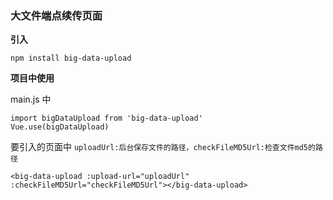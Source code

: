 ### 大文件端点续传页面
**引入**
```
npm install big-data-upload
```
**项目中使用**

main.js 中
```
import bigDataUpload from 'big-data-upload'
Vue.use(bigDataUpload)
```

要引入的页面中
`uploadUrl:后台保存文件的路径，checkFileMD5Url:检查文件md5的路径`
```
<big-data-upload :upload-url="uploadUrl" :checkFileMD5Url="checkFileMD5Url"></big-data-upload>
```
